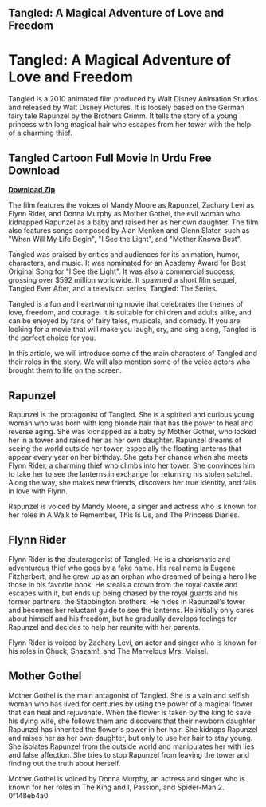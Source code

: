 ## Tangled: A Magical Adventure of Love and Freedom

  
# Tangled: A Magical Adventure of Love and Freedom
 
Tangled is a 2010 animated film produced by Walt Disney Animation Studios and released by Walt Disney Pictures. It is loosely based on the German fairy tale Rapunzel by the Brothers Grimm. It tells the story of a young princess with long magical hair who escapes from her tower with the help of a charming thief.
 
## Tangled Cartoon Full Movie In Urdu Free Download


[**Download Zip**](https://www.google.com/url?q=https%3A%2F%2Furllio.com%2F2tKAxr&sa=D&sntz=1&usg=AOvVaw3yomhWrdMB69hTpI_LQ8Kd)

 
The film features the voices of Mandy Moore as Rapunzel, Zachary Levi as Flynn Rider, and Donna Murphy as Mother Gothel, the evil woman who kidnapped Rapunzel as a baby and raised her as her own daughter. The film also features songs composed by Alan Menken and Glenn Slater, such as "When Will My Life Begin", "I See the Light", and "Mother Knows Best".
 
Tangled was praised by critics and audiences for its animation, humor, characters, and music. It was nominated for an Academy Award for Best Original Song for "I See the Light". It was also a commercial success, grossing over $592 million worldwide. It spawned a short film sequel, Tangled Ever After, and a television series, Tangled: The Series.
 
Tangled is a fun and heartwarming movie that celebrates the themes of love, freedom, and courage. It is suitable for children and adults alike, and can be enjoyed by fans of fairy tales, musicals, and comedy. If you are looking for a movie that will make you laugh, cry, and sing along, Tangled is the perfect choice for you.

In this article, we will introduce some of the main characters of Tangled and their roles in the story. We will also mention some of the voice actors who brought them to life on the screen.
 
## Rapunzel
 
Rapunzel is the protagonist of Tangled. She is a spirited and curious young woman who was born with long blonde hair that has the power to heal and reverse aging. She was kidnapped as a baby by Mother Gothel, who locked her in a tower and raised her as her own daughter. Rapunzel dreams of seeing the world outside her tower, especially the floating lanterns that appear every year on her birthday. She gets her chance when she meets Flynn Rider, a charming thief who climbs into her tower. She convinces him to take her to see the lanterns in exchange for returning his stolen satchel. Along the way, she makes new friends, discovers her true identity, and falls in love with Flynn.
 
Rapunzel is voiced by Mandy Moore, a singer and actress who is known for her roles in A Walk to Remember, This Is Us, and The Princess Diaries.
 
## Flynn Rider
 
Flynn Rider is the deuteragonist of Tangled. He is a charismatic and adventurous thief who goes by a fake name. His real name is Eugene Fitzherbert, and he grew up as an orphan who dreamed of being a hero like those in his favorite book. He steals a crown from the royal castle and escapes with it, but ends up being chased by the royal guards and his former partners, the Stabbington brothers. He hides in Rapunzel's tower and becomes her reluctant guide to see the lanterns. He initially only cares about himself and his freedom, but he gradually develops feelings for Rapunzel and decides to help her reunite with her parents.
 
Flynn Rider is voiced by Zachary Levi, an actor and singer who is known for his roles in Chuck, Shazam!, and The Marvelous Mrs. Maisel.
 
## Mother Gothel
 
Mother Gothel is the main antagonist of Tangled. She is a vain and selfish woman who has lived for centuries by using the power of a magical flower that can heal and rejuvenate. When the flower is taken by the king to save his dying wife, she follows them and discovers that their newborn daughter Rapunzel has inherited the flower's power in her hair. She kidnaps Rapunzel and raises her as her own daughter, but only to use her hair to stay young. She isolates Rapunzel from the outside world and manipulates her with lies and false affection. She tries to stop Rapunzel from leaving the tower and finding out the truth about herself.
 
Mother Gothel is voiced by Donna Murphy, an actress and singer who is known for her roles in The King and I, Passion, and Spider-Man 2.
 0f148eb4a0

